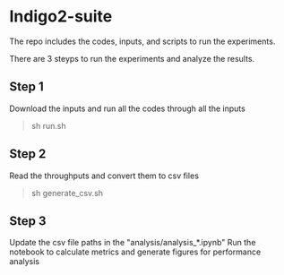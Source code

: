 # Indigo2-suite

The repo includes the codes, inputs, and scripts to run the experiments. 

There are 3 steyps to run the experiments and analyze the results.

## Step 1
Download the inputs and run all the codes through all the inputs
> sh run.sh

## Step 2
Read the throughputs and convert them to csv files
> sh generate_csv.sh

## Step 3
Update the csv file paths in the "analysis/analysis_*.ipynb"
Run the notebook to calculate metrics and generate figures for performance analysis
